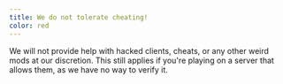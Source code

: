 ```yaml
---
title: We do not tolerate cheating!
color: red
---
```


We will not provide help with hacked clients, cheats, or any other weird mods at our discretion. This still applies if you're playing on a server that allows them, as we have no way to verify it.
